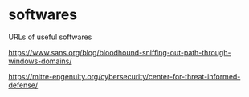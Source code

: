 # softwares
URLs of useful softwares

https://www.sans.org/blog/bloodhound-sniffing-out-path-through-windows-domains/

https://mitre-engenuity.org/cybersecurity/center-for-threat-informed-defense/

